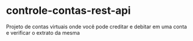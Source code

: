 # controle-contas-rest-api
Projeto de contas virtuais onde você pode creditar e debitar em uma conta e verificar o extrato da mesma
